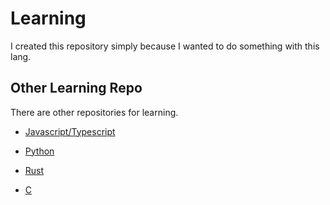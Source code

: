 # Learning

I created this repository simply because I wanted to do something with this lang.

## Other Learning Repo

There are other repositories for learning.  

* [Javascript/Typescript](https://github.com/bella2391/Learning/tree/js/ts)

* [Python](https://github.com/bella2391/Learning/tree/python)

* [Rust](https://github.com/bella2391/Learning/tree/rust)

* [C](https://github.com/bella2391/Learning/tree/c)
